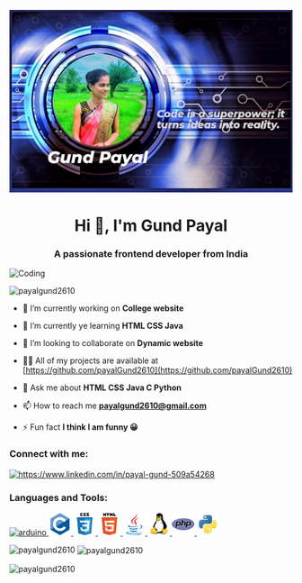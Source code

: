 ![logo](https://github.com/payalGund2610/payalGund2610/blob/main/IMG_20240815_131258.jpg)

<h1 align="center">Hi 👋, I'm Gund Payal</h1>
<h3 align="center">A passionate frontend developer from India</h3>

<img aline="right" alt="Coding" width="400" src="https://github.com/user-attachments/assets/0cb6b7c9-29a0-4b3c-a43e-3c0ee239f607">


<p align="left"> <img src="https://komarev.com/ghpvc/?username=payalgund2610&label=Profile%20views&color=0e75b6&style=flat" alt="payalgund2610" /> </p>

- 🔭 I’m currently working on **College website**

- 🌱 I’m currently ye learning **HTML CSS Java**

- 👯 I’m looking to collaborate on **Dynamic website**

- 👨‍💻 All of my projects are available at [https://github.com/payalGund2610](https://github.com/payalGund2610)

- 💬 Ask me about **HTML CSS Java C Python**

- 📫 How to reach me **payalgund2610@gmail.com**

- ⚡ Fun fact **I think I am funny 😀**

<h3 align="left">Connect with me:</h3>
<p align="left">
<a href="https://linkedin.com/in/https://www.linkedin.com/in/payal-gund-509a54268" target="blank"><img align="center" src="https://raw.githubusercontent.com/rahuldkjain/github-profile-readme-generator/master/src/images/icons/Social/linked-in-alt.svg" alt="https://www.linkedin.com/in/payal-gund-509a54268" height="30" width="40" /></a>
</p>

<h3 align="left">Languages and Tools:</h3>
<p align="left"> <a href="https://www.arduino.cc/" target="_blank" rel="noreferrer"> <img src="https://cdn.worldvectorlogo.com/logos/arduino-1.svg" alt="arduino" width="40" height="40"/> </a> <a href="https://www.cprogramming.com/" target="_blank" rel="noreferrer"> <img src="https://raw.githubusercontent.com/devicons/devicon/master/icons/c/c-original.svg" alt="c" width="40" height="40"/> </a> <a href="https://www.w3schools.com/css/" target="_blank" rel="noreferrer"> <img src="https://raw.githubusercontent.com/devicons/devicon/master/icons/css3/css3-original-wordmark.svg" alt="css3" width="40" height="40"/> </a> <a href="https://www.w3.org/html/" target="_blank" rel="noreferrer"> <img src="https://raw.githubusercontent.com/devicons/devicon/master/icons/html5/html5-original-wordmark.svg" alt="html5" width="40" height="40"/> </a> <a href="https://www.java.com" target="_blank" rel="noreferrer"> <img src="https://raw.githubusercontent.com/devicons/devicon/master/icons/java/java-original.svg" alt="java" width="40" height="40"/> </a> <a href="https://www.linux.org/" target="_blank" rel="noreferrer"> <img src="https://raw.githubusercontent.com/devicons/devicon/master/icons/linux/linux-original.svg" alt="linux" width="40" height="40"/> </a> <a href="https://www.php.net" target="_blank" rel="noreferrer"> <img src="https://raw.githubusercontent.com/devicons/devicon/master/icons/php/php-original.svg" alt="php" width="40" height="40"/> </a> <a href="https://www.python.org" target="_blank" rel="noreferrer"> <img src="https://raw.githubusercontent.com/devicons/devicon/master/icons/python/python-original.svg" alt="python" width="40" height="40"/> </a> </p>

<p><img align="left" src="https://github-readme-stats.vercel.app/api/top-langs?username=payalgund2610&show_icons=true&locale=en&layout=compact" alt="payalgund2610" /></p>

<p>&nbsp;<img align="center" src="https://github-readme-stats.vercel.app/api?username=payalgund2610&show_icons=true&locale=en" alt="payalgund2610" /></p>

<p><img align="center" src="https://github-readme-streak-stats.herokuapp.com/?user=payalgund2610&" alt="payalgund2610" /></p>
